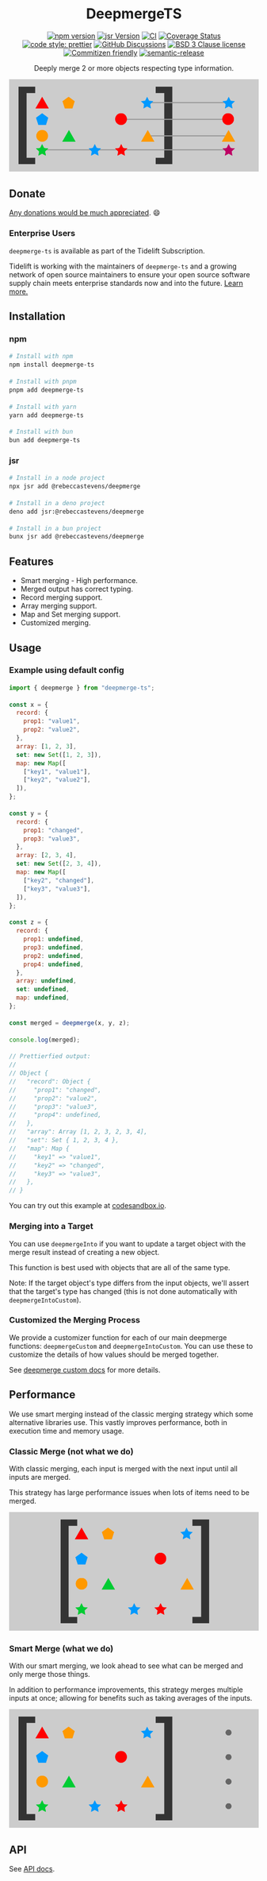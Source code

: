 <div align="center">

# DeepmergeTS

[![npm version](https://img.shields.io/npm/v/deepmerge-ts.svg)](https://www.npmjs.com/package/deepmerge-ts)
[![jsr Version](https://img.shields.io/jsr/v/@rebeccastevens/deepmerge)](https://jsr.io/@rebeccastevens/deepmerge)
[![CI](https://github.com/RebeccaStevens/deepmerge-ts/actions/workflows/release.yml/badge.svg)](https://github.com/RebeccaStevens/deepmerge-ts/actions/workflows/release.yml)
[![Coverage Status](https://codecov.io/gh/RebeccaStevens/deepmerge-ts/branch/main/graph/badge.svg?token=MVpR1oAbIT)](https://codecov.io/gh/RebeccaStevens/deepmerge-ts)\
[![code style: prettier](https://img.shields.io/badge/code_style-prettier-ff69b4.svg?style=flat-square)](https://github.com/prettier/prettier)
[![GitHub Discussions](https://img.shields.io/github/discussions/RebeccaStevens/deepmerge-ts?style=flat-square)](https://github.com/RebeccaStevens/deepmerge-ts/discussions)
[![BSD 3 Clause license](https://img.shields.io/github/license/RebeccaStevens/deepmerge-ts.svg?style=flat-square)](https://opensource.org/licenses/BSD-3-Clause)
[![Commitizen friendly](https://img.shields.io/badge/commitizen-friendly-brightgreen.svg?style=flat-square)](https://commitizen.github.io/cz-cli/)
[![semantic-release](https://img.shields.io/badge/%20%20%F0%9F%93%A6%F0%9F%9A%80-semantic--release-e10079.svg?style=flat-square)](https://github.com/semantic-release/semantic-release)

Deeply merge 2 or more objects respecting type information.

![smart merge diagram](./assets/header.png)

</div>

## Donate

[Any donations would be much appreciated](./DONATIONS.md). 😄

### Enterprise Users

`deepmerge-ts` is available as part of the Tidelift Subscription.

Tidelift is working with the maintainers of `deepmerge-ts` and a growing network of open source maintainers to ensure
your open source software supply chain meets enterprise standards now and into the future.
[Learn more.](https://tidelift.com/subscription/pkg/npm-deepmerge-ts?utm_source=npm-deepmerge-ts&utm_medium=referral&utm_campaign=enterprise&utm_term=repo)

## Installation

### npm

```sh
# Install with npm
npm install deepmerge-ts

# Install with pnpm
pnpm add deepmerge-ts

# Install with yarn
yarn add deepmerge-ts

# Install with bun
bun add deepmerge-ts
```

### jsr

```sh
# Install in a node project
npx jsr add @rebeccastevens/deepmerge

# Install in a deno project
deno add jsr:@rebeccastevens/deepmerge

# Install in a bun project
bunx jsr add @rebeccastevens/deepmerge
```

## Features

- Smart merging - High performance.
- Merged output has correct typing.
- Record merging support.
- Array merging support.
- Map and Set merging support.
- Customized merging.

## Usage

### Example using default config

```js
import { deepmerge } from "deepmerge-ts";

const x = {
  record: {
    prop1: "value1",
    prop2: "value2",
  },
  array: [1, 2, 3],
  set: new Set([1, 2, 3]),
  map: new Map([
    ["key1", "value1"],
    ["key2", "value2"],
  ]),
};

const y = {
  record: {
    prop1: "changed",
    prop3: "value3",
  },
  array: [2, 3, 4],
  set: new Set([2, 3, 4]),
  map: new Map([
    ["key2", "changed"],
    ["key3", "value3"],
  ]),
};

const z = {
  record: {
    prop1: undefined,
    prop3: undefined,
    prop2: undefined,
    prop4: undefined,
  },
  array: undefined,
  set: undefined,
  map: undefined,
};

const merged = deepmerge(x, y, z);

console.log(merged);

// Prettierfied output:
//
// Object {
//   "record": Object {
//     "prop1": "changed",
//     "prop2": "value2",
//     "prop3": "value3",
//     "prop4": undefined,
//   },
//   "array": Array [1, 2, 3, 2, 3, 4],
//   "set": Set { 1, 2, 3, 4 },
//   "map": Map {
//     "key1" => "value1",
//     "key2" => "changed",
//     "key3" => "value3",
//   },
// }
```

You can try out this example at
[codesandbox.io](https://codesandbox.io/s/deepmerge-ts-example-iltxby?file=/src/example.ts).

### Merging into a Target

You can use `deepmergeInto` if you want to update a target object with the merge result instead of creating a new
object.

This function is best used with objects that are all of the same type.

Note: If the target object's type differs from the input objects, we'll assert that the target's type has changed
(this is not done automatically with `deepmergeIntoCustom`).

### Customized the Merging Process

We provide a customizer function for each of our main deepmerge functions: `deepmergeCustom` and `deepmergeIntoCustom`.
You can use these to customize the details of how values should be merged together.

See [deepmerge custom docs](./docs/deepmergeCustom.md) for more details.

## Performance

We use smart merging instead of the classic merging strategy which some alternative libraries use. This vastly improves
performance, both in execution time and memory usage.

### Classic Merge (not what we do)

With classic merging, each input is merged with the next input until all inputs are merged.

This strategy has large performance issues when lots of items need to be merged.

![classic merge animation](./assets/classic-merge.gif)

### Smart Merge (what we do)

With our smart merging, we look ahead to see what can be merged and only merge those things.

In addition to performance improvements, this strategy merges multiple inputs at once; allowing for benefits such as
taking averages of the inputs.

![smart merge animation](./assets/smart-merge.gif)

## API

See [API docs](./docs/API.md).
